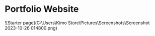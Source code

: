 # Portfolio Website
![Starter page](C:\Users\Kimo Store\Pictures\Screenshots\Screenshot 2023-10-26 014800.png)